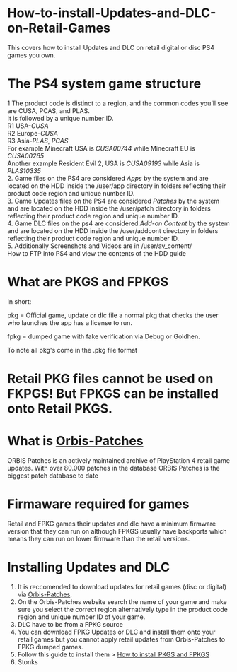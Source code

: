 # How-to-install-Updates-and-DLC-on-Retail-Games
This covers how  to install Updates and DLC on retail digital or disc PS4 games you own.      

# The PS4 system game structure  
1 The product code is distinct to a region, and the common codes you’ll see are CUSA, PCAS, and PLAS.      
It is followed by a unique number ID.        
R1 USA-*CUSA*       
R2 Europe-*CUSA*         
R3 Asia-*PLAS*, *PCAS*    
For example Minecraft USA is *CUSA00744* while Minecraft EU is *CUSA00265*     
Another example Resident Evil 2, USA is *CUSA09193* while Asia is *PLAS10335*        
2. Game files on the PS4 are considered *Apps* by the system and are located on the HDD inside the /user/app directory in folders reflecting their product code region and unique number ID.    
3. Game Updates files on the PS4 are considered *Patches* by the system and are located on the HDD inside the /user/patch directory in folders reflecting their product code region and unique number ID.    
4. Game DLC files on the ps4 are considered *Add-on Content* by the system and are located on the HDD inside the /user/addcont directory in folders reflecting their product code region and unique number ID.      
5. Additionally Screenshots and Videos are in /user/av_content/    
How to FTP into PS4 and view the contents of the HDD guide    
     
      
# What are PKGS and FPKGS      
In short:    
       
pkg = Official game, update or dlc file a normal pkg that checks the user who launches the app has a license to run.    
     
fpkg = dumped game with fake verification via Debug or Goldhen.
      
To note all pkg's come in the .pkg file format      
     
# Retail PKG files cannot be used on FKPGS! But FPKGS can be installed onto Retail PKGS.       
       
     
	 	   
# What is [Orbis-Patches](https://orbispatches.com/)    
ORBIS Patches is an actively maintained archive of PlayStation 4 retail game updates. With over 80.000 patches in the database ORBIS Patches is the biggest patch database to date    
       

# Firmaware required for games                                                                                                                                                                                                             
Retail and FPKG games their updates and dlc have a minimum firmware version that they can run on although FPKGS usually have backports which means they can run on lower firmware than the retail versions.       
     
	 
# Installing Updates and DLC     
1. It is reccomended to download updates for retail games (disc or digital) via [Orbis-Patches](https://orbispatches.com/).           
2. On the Orbis-Patches website search the name of your game and make sure you select the correct region alternatively type in the product code region and unique number ID of your game.  
3. DLC have to be from a FPKG source        
4. You can download FPKG Updates or DLC and install them onto your retail games but you cannot apply retail updates from Orbis-Patches to FPKG dumped games.    
5. Follow this guide to install them  > [How to install PKGS and FPKGS](https://github.com/DrYenyen/How-To-Install-PS4-FPKGS)     
6. Stonks   
    